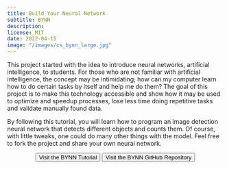 ```yaml
---
title: Build Your Neural Network
subtitle: BYNN
description:
license: MIT
date: 2022-04-15
image: "/images/cs_bynn_large.jpg"
---
```


This project started with the idea to introduce neural networks, artificial intelligence, to students. For those who are not familiar with artificial intelligence, the concept may be intimidating; how can my computer learn how to do certain tasks by itself and help me do them? The goal of this project is to make this technology accessible and show how it may be used to optimize and speedup processes, lose less time doing repetitive tasks and validate manually found data.

By following this tutorial, you will learn how to program an image detection neural network that detects different objects and counts them. Of course, with little tweaks, one could do many other things with the model. Feel free to fork the project and share your own neural network.

<div style="text-align:center">
	<button class="button button--small" onclick="window.open('https://etiennecollin.com/build-your-nn','_blank')" type="button">Visit the BYNN Tutorial</button>
	<button class="button button--small" onclick="window.open('https://github.com/etiennecollin/build-your-nn','_blank')" type="button">Visit the BYNN GitHub Repository</button>
</div>

